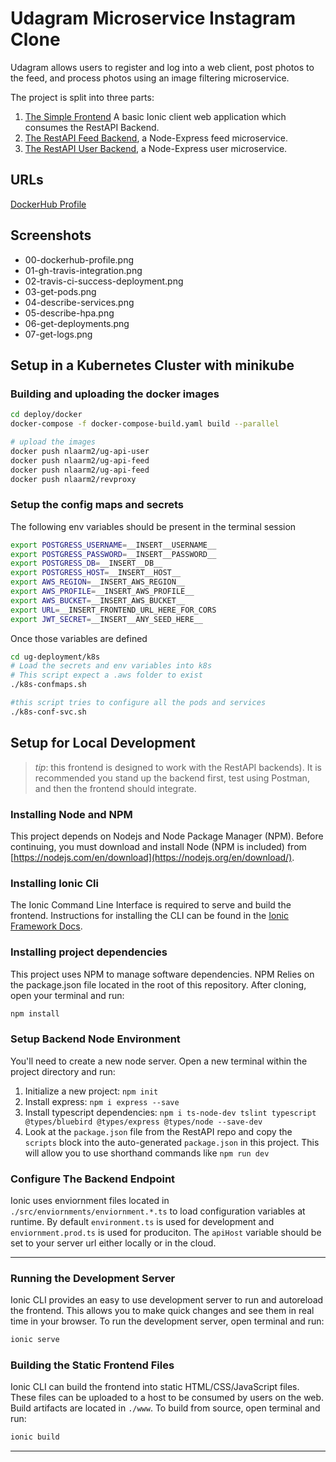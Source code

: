 # Udagram Microservice Instagram Clone

Udagram allows users to register and log into a web client, post photos to the feed, and process photos using an image filtering microservice.

The project is split into three parts:
1. [The Simple Frontend](/ug-frontend)
A basic Ionic client web application which consumes the RestAPI Backend. 
2. [The RestAPI Feed Backend](/ug-api-feed), a Node-Express feed microservice.
3. [The RestAPI User Backend](/ug-api-user), a Node-Express user microservice.

## URLs
[DockerHub Profile](https://hub.docker.com/u/nlaarm2)

## Screenshots
- 00-dockerhub-profile.png
- 01-gh-travis-integration.png
- 02-travis-ci-success-deployment.png
- 03-get-pods.png
- 04-describe-services.png
- 05-describe-hpa.png
- 06-get-deployments.png
- 07-get-logs.png


## Setup in a Kubernetes Cluster with minikube
### Building and uploading the docker images
```bash
cd deploy/docker 
docker-compose -f docker-compose-build.yaml build --parallel

# upload the images
docker push nlaarm2/ug-api-user
docker push nlaarm2/ug-api-feed
docker push nlaarm2/ug-api-feed
docker push nlaarm2/revproxy
```
### Setup the config maps and secrets
The following env variables should be present in the terminal session
```bash
export POSTGRESS_USERNAME=__INSERT__USERNAME__
export POSTGRESS_PASSWORD=__INSERT__PASSWORD__
export POSTGRESS_DB=__INSERT__DB__
export POSTGRESS_HOST=__INSERT__HOST__
export AWS_REGION=__INSERT_AWS_REGION__
export AWS_PROFILE=__INSERT_AWS_PROFILE__
export AWS_BUCKET=__INSERT_AWS_BUCKET__
export URL=__INSERT_FRONTEND_URL_HERE_FOR_CORS
export JWT_SECRET=__INSERT__ANY_SEED_HERE__
```

Once those variables are defined

```bash
cd ug-deployment/k8s
# Load the secrets and env variables into k8s
# This script expect a .aws folder to exist
./k8s-confmaps.sh

#this script tries to configure all the pods and services
./k8s-conf-svc.sh
```


## Setup for Local Development

> _tip_: this frontend is designed to work with the RestAPI backends). It is recommended you stand up the backend first, test using Postman, and then the frontend should integrate.

### Installing Node and NPM
This project depends on Nodejs and Node Package Manager (NPM). Before continuing, you must download and install Node (NPM is included) from [https://nodejs.com/en/download](https://nodejs.org/en/download/).

### Installing Ionic Cli
The Ionic Command Line Interface is required to serve and build the frontend. Instructions for installing the CLI can be found in the [Ionic Framework Docs](https://ionicframework.com/docs/installation/cli).

### Installing project dependencies

This project uses NPM to manage software dependencies. NPM Relies on the package.json file located in the root of this repository. After cloning, open your terminal and run:
```bash
npm install
```

### Setup Backend Node Environment
You'll need to create a new node server. Open a new terminal within the project directory and run:
1. Initialize a new project: `npm init`
2. Install express: `npm i express --save`
3. Install typescript dependencies: `npm i ts-node-dev tslint typescript  @types/bluebird @types/express @types/node --save-dev`
4. Look at the `package.json` file from the RestAPI repo and copy the `scripts` block into the auto-generated `package.json` in this project. This will allow you to use shorthand commands like `npm run dev`


### Configure The Backend Endpoint
Ionic uses enviornment files located in `./src/enviornments/enviornment.*.ts` to load configuration variables at runtime. By default `environment.ts` is used for development and `enviornment.prod.ts` is used for produciton. The `apiHost` variable should be set to your server url either locally or in the cloud.

***
### Running the Development Server
Ionic CLI provides an easy to use development server to run and autoreload the frontend. This allows you to make quick changes and see them in real time in your browser. To run the development server, open terminal and run:

```bash
ionic serve
```

### Building the Static Frontend Files
Ionic CLI can build the frontend into static HTML/CSS/JavaScript files. These files can be uploaded to a host to be consumed by users on the web. Build artifacts are located in `./www`. To build from source, open terminal and run:
```bash
ionic build
```
***